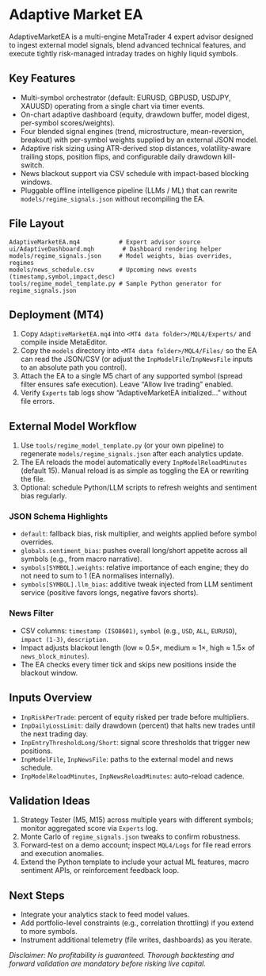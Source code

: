 ﻿# Adaptive Market EA

AdaptiveMarketEA is a multi-engine MetaTrader 4 expert advisor designed to ingest external model signals, blend advanced technical features, and execute tightly risk-managed intraday trades on highly liquid symbols.

## Key Features

- Multi-symbol orchestrator (default: EURUSD, GBPUSD, USDJPY, XAUUSD) operating from a single chart via timer events.
- On-chart adaptive dashboard (equity, drawdown buffer, model digest, per-symbol scores/weights).
- Four blended signal engines (trend, microstructure, mean-reversion, breakout) with per-symbol weights supplied by an external JSON model.
- Adaptive risk sizing using ATR-derived stop distances, volatility-aware trailing stops, position flips, and configurable daily drawdown kill-switch.
- News blackout support via CSV schedule with impact-based blocking windows.
- Pluggable offline intelligence pipeline (LLMs / ML) that can rewrite `models/regime_signals.json` without recompiling the EA.

## File Layout

```
AdaptiveMarketEA.mq4           # Expert advisor source
ui/AdaptiveDashboard.mqh        # Dashboard rendering helper
models/regime_signals.json     # Model weights, bias overrides, regimes
models/news_schedule.csv       # Upcoming news events (timestamp,symbol,impact,desc)
tools/regime_model_template.py # Sample Python generator for regime_signals.json
```

## Deployment (MT4)

1. Copy `AdaptiveMarketEA.mq4` into `<MT4 data folder>/MQL4/Experts/` and compile inside MetaEditor.
2. Copy the `models` directory into `<MT4 data folder>/MQL4/Files/` so the EA can read the JSON/CSV (or adjust the `InpModelFile`/`InpNewsFile` inputs to an absolute path you control).
3. Attach the EA to a single M5 chart of any supported symbol (spread filter ensures safe execution). Leave “Allow live trading” enabled.
4. Verify `Experts` tab logs show “AdaptiveMarketEA initialized…” without file errors.

## External Model Workflow

1. Use `tools/regime_model_template.py` (or your own pipeline) to regenerate `models/regime_signals.json` after each analytics update.
2. The EA reloads the model automatically every `InpModelReloadMinutes` (default 15). Manual reload is as simple as toggling the EA or rewriting the file.
3. Optional: schedule Python/LLM scripts to refresh weights and sentiment bias regularly.

### JSON Schema Highlights

- `default`: fallback bias, risk multiplier, and weights applied before symbol overrides.
- `globals.sentiment_bias`: pushes overall long/short appetite across all symbols (e.g., from macro narrative).
- `symbols[SYMBOL].weights`: relative importance of each engine; they do not need to sum to 1 (EA normalises internally).
- `symbols[SYMBOL].llm_bias`: additive tweak injected from LLM sentiment service (positive favors longs, negative favors shorts).

### News Filter

- CSV columns: `timestamp (ISO8601)`, `symbol` (e.g., `USD`, `ALL`, `EURUSD`), `impact (1-3)`, `description`.
- Impact adjusts blackout length (low ≈ 0.5×, medium ≈ 1×, high ≈ 1.5× of `news_block_minutes`).
- The EA checks every timer tick and skips new positions inside the blackout window.

## Inputs Overview

- `InpRiskPerTrade`: percent of equity risked per trade before multipliers.
- `InpDailyLossLimit`: daily drawdown (percent) that halts new trades until the next trading day.
- `InpEntryThresholdLong/Short`: signal score thresholds that trigger new positions.
- `InpModelFile`, `InpNewsFile`: paths to the external model and news schedule.
- `InpModelReloadMinutes`, `InpNewsReloadMinutes`: auto-reload cadence.

## Validation Ideas

1. Strategy Tester (M5, M15) across multiple years with different symbols; monitor aggregated score via `Experts` log.
2. Monte Carlo of `regime_signals.json` tweaks to confirm robustness.
3. Forward-test on a demo account; inspect `MQL4/Logs` for file read errors and execution anomalies.
4. Extend the Python template to include your actual ML features, macro sentiment APIs, or reinforcement feedback loop.

## Next Steps

- Integrate your analytics stack to feed model values.
- Add portfolio-level constraints (e.g., correlation throttling) if you extend to more symbols.
- Instrument additional telemetry (file writes, dashboards) as you iterate.

_Disclaimer: No profitability is guaranteed. Thorough backtesting and forward validation are mandatory before risking live capital._

